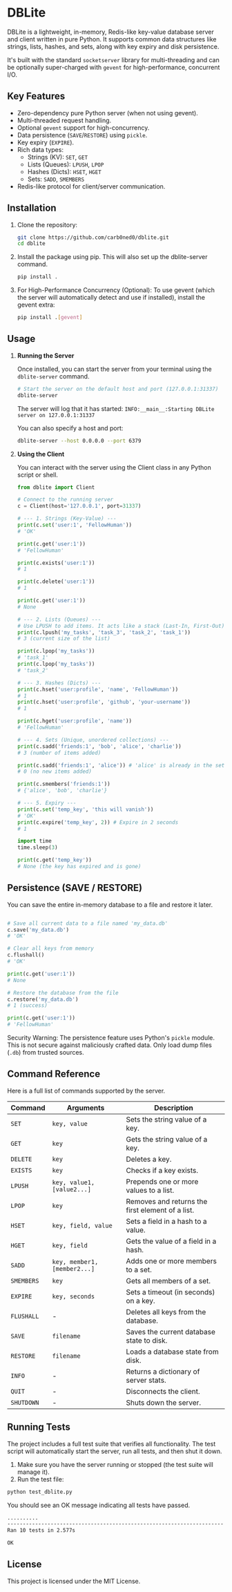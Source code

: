 # DBLite

DBLite is a lightweight, in-memory, Redis-like key-value database server and client written in pure Python. It supports common data structures like strings, lists, hashes, and sets, along with key expiry and disk persistence.

It's built with the standard `socketserver` library for multi-threading and can be optionally super-charged with `gevent` for high-performance, concurrent I/O.

## Key Features

* Zero-dependency pure Python server (when not using gevent).
* Multi-threaded request handling.
* Optional `gevent` support for high-concurrency.
* Data persistence (`SAVE`/`RESTORE`) using `pickle`.
* Key expiry (`EXPIRE`).
* Rich data types:
  * Strings (KV): `SET`, `GET`
  * Lists (Queues): `LPUSH`, `LPOP`
  * Hashes (Dicts): `HSET`, `HGET`
  * Sets: `SADD`, `SMEMBERS`
* Redis-like protocol for client/server communication.

## Installation

1. Clone the repository:

    ```bash
    git clone https://github.com/carb0ned0/dblite.git
    cd dblite
    ```

2. Install the package using pip. This will also set up the dblite-server command.

    ```bash
    pip install .
    ```

3. For High-Performance Concurrency (Optional): To use gevent (which the server will automatically detect and use if installed), install the gevent extra:

    ```bash
    pip install .[gevent]
    ```

## Usage

1. **Running the Server**

    Once installed, you can start the server from your terminal using the `dblite-server` command.

    ```bash
    # Start the server on the default host and port (127.0.0.1:31337)
    dblite-server
    ```

    The server will log that it has started: `INFO:__main__:Starting DBLite server on 127.0.0.1:31337`

    You can also specify a host and port:

    ```bash
    dblite-server --host 0.0.0.0 --port 6379
    ```

2. **Using the Client**

    You can interact with the server using the Client class in any Python script or shell.

    ```python
    from dblite import Client

    # Connect to the running server
    c = Client(host='127.0.0.1', port=31337)

    # --- 1. Strings (Key-Value) ---
    print(c.set('user:1', 'FellowHuman'))
    # 'OK'

    print(c.get('user:1'))
    # 'FellowHuman'

    print(c.exists('user:1'))
    # 1

    print(c.delete('user:1'))
    # 1

    print(c.get('user:1'))
    # None

    # --- 2. Lists (Queues) ---
    # Use LPUSH to add items. It acts like a stack (Last-In, First-Out).
    print(c.lpush('my_tasks', 'task_3', 'task_2', 'task_1'))
    # 3 (current size of the list)

    print(c.lpop('my_tasks'))
    # 'task_1'
    print(c.lpop('my_tasks'))
    # 'task_2'

    # --- 3. Hashes (Dicts) ---
    print(c.hset('user:profile', 'name', 'FellowHuman'))
    # 1
    print(c.hset('user:profile', 'github', 'your-username'))
    # 1

    print(c.hget('user:profile', 'name'))
    # 'FellowHuman'

    # --- 4. Sets (Unique, unordered collections) ---
    print(c.sadd('friends:1', 'bob', 'alice', 'charlie'))
    # 3 (number of items added)

    print(c.sadd('friends:1', 'alice')) # 'alice' is already in the set
    # 0 (no new items added)

    print(c.smembers('friends:1'))
    # {'alice', 'bob', 'charlie'}

    # --- 5. Expiry ---
    print(c.set('temp_key', 'this will vanish'))
    # 'OK'
    print(c.expire('temp_key', 2)) # Expire in 2 seconds
    # 1

    import time
    time.sleep(3)

    print(c.get('temp_key'))
    # None (the key has expired and is gone)
    ```

## Persistence (SAVE / RESTORE)

You can save the entire in-memory database to a file and restore it later.

```python

# Save all current data to a file named 'my_data.db'
c.save('my_data.db')
# 'OK'

# Clear all keys from memory
c.flushall()
# 'OK'

print(c.get('user:1'))
# None

# Restore the database from the file
c.restore('my_data.db')
# 1 (success)

print(c.get('user:1'))
# 'FellowHuman'
```

Security Warning: The persistence feature uses Python's `pickle` module. This is not secure against maliciously crafted data. Only load dump files (`.db`) from trusted sources.

## Command Reference

Here is a full list of commands supported by the server.

Command | Arguments | Description
--- | --- | ---
`SET` | `key, value` | Sets the string value of a key.
`GET` | `key` | Gets the string value of a key.
`DELETE` | `key` | Deletes a key.
`EXISTS` | `key` | Checks if a key exists.
`LPUSH` | `key, value1, [value2...]` | Prepends one or more values to a list.
`LPOP` | `key` | Removes and returns the first element of a list.
`HSET` | `key, field, value` | Sets a field in a hash to a value.
`HGET` | `key, field` | Gets the value of a field in a hash.
`SADD` | `key, member1, [member2...]` | Adds one or more members to a set.
`SMEMBERS` | `key` | Gets all members of a set.
`EXPIRE` | `key, seconds` | Sets a timeout (in seconds) on a key.
`FLUSHALL` | - | Deletes all keys from the database.
`SAVE` | `filename` | Saves the current database state to disk.
`RESTORE` | `filename` | Loads a database state from disk.
`INFO` | - | Returns a dictionary of server stats.
`QUIT` | - | Disconnects the client.
`SHUTDOWN` | - | Shuts down the server.

## Running Tests

The project includes a full test suite that verifies all functionality. The test script will automatically start the server, run all tests, and then shut it down.

1. Make sure you have the server running or stopped (the test suite will manage it).
2. Run the test file:

```bash
python test_dblite.py
```

You should see an OK message indicating all tests have passed.

```bash
..........
----------------------------------------------------------------------
Ran 10 tests in 2.577s

OK
```

## License

This project is licensed under the MIT License.
